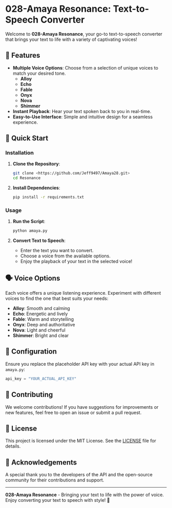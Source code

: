 
# 028-Amaya Resonance: Text-to-Speech Converter

Welcome to **028-Amaya Resonance**, your go-to text-to-speech converter that brings your text to life with a variety of captivating voices!

## 🎉 Features
- **Multiple Voice Options**: Choose from a selection of unique voices to match your desired tone.
  - **Alloy** 
  - **Echo**
  - **Fable** 
  - **Onyx** 
  - **Nova** 
  - **Shimmer**
- **Instant Playback**: Hear your text spoken back to you in real-time.
- **Easy-to-Use Interface**: Simple and intuitive design for a seamless experience.

## 🚀 Quick Start
### Installation
1. **Clone the Repository**:
    ```bash
    git clone <https://github.com/Jeff9497/Amaya28.git>
    cd Resonance
    ```

2. **Install Dependencies**:
    ```bash
    pip install -r requirements.txt
    ```

### Usage
1. **Run the Script**:
    ```bash
    python amaya.py
    ```

2. **Convert Text to Speech**:
    - Enter the text you want to convert.
    - Choose a voice from the available options.
    - Enjoy the playback of your text in the selected voice!

## 🗣️ Voice Options
Each voice offers a unique listening experience. Experiment with different voices to find the one that best suits your needs:
- **Alloy**: Smooth and calming
- **Echo**: Energetic and lively
- **Fable**: Warm and storytelling
- **Onyx**: Deep and authoritative
- **Nova**: Light and cheerful
- **Shimmer**: Bright and clear

## 🔧 Configuration
Ensure you replace the placeholder API key with your actual API key in `amaya.py`:
```python
api_key = "YOUR_ACTUAL_API_KEY"
```

## 🤝 Contributing
We welcome contributions! If you have suggestions for improvements or new features, feel free to open an issue or submit a pull request.

## 📜 License
This project is licensed under the MIT License. See the [LICENSE](LICENSE) file for details.

## 🙏 Acknowledgements
A special thank you to the developers of the API and the open-source community for their contributions and support.

---

**028-Amaya Resonance** - Bringing your text to life with the power of voice. Enjoy converting your text to speech with style! 🌟
